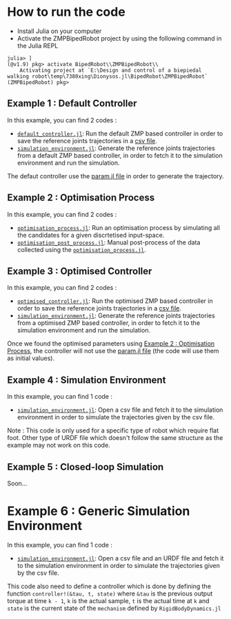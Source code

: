 # How to run the code 

* Install Julia on your computer
* Activate the ZMPBipedRobot project by using the following command in the Julia REPL 

```
julia> ] 
(@v1.9) pkg> activate BipedRobot\\ZMPBipedRobot\\
    Activating project at `E:\Design and control of a biepiedal walking robot\temp\7380xing\Dionysos.jl\BipedRobot\ZMPBipedRobot`
(ZMPBipedRobot) pkg> 
```

## Example 1 : Default Controller 
In this example, you can find 2 codes : 

*  [`default_controller.jl`](1.%20Default%20Controller/default_controller.jl): Run the default ZMP based controller in order to save the reference joints trajectories in a [csv file](../docs/1.%20Default%20Controller/walkingPattern_ref.csv).
*  [`simulation_environment.jl`](1.%20Default%20Controller/simulation_controller.jl): Generate the reference joints trajectories from a default ZMP based controller, in order to fetch it to the simulation environment and run the simulation. 

The defaut controller use the [param.jl file](/../deps/param.jl) in order to generate the trajectory. 

## Example 2 : Optimisation Process 
In this example, you can find 2 codes : 

*  [`optimisation_process.jl`](2.%20Optimisation%20process/optimisation_process.jl): Run an optimisation process by simulating all the candidates for a given discrtetised input-space. 
*  [`optimisation_post_process.jl`](2.%20Optimisation%20process/optimisation_post_process.jl): Manual post-process of the data collected using the [`optimisation_process.jl`](2.%20Optimisation%20process/optimisation_process.jl). 

## Example 3 : Optimised Controller 
In this example, you can find 2 codes : 

*  [`optimised_controller.jl`](3.%20Optimised%20Controller/optimised_controller.jl): Run the optimised ZMP based controller in order to save the reference joints trajectories in a [csv file](/../docs/3.%20Optimised%20Controller/walkingPattern_ref_slow.csv).
*  [`simulation_environment.jl`](3.%20Optimised%20Controller/simulation_controller.jl): Generate the reference joints trajectories from a optimised ZMP based controller, in order to fetch it to the simulation environment and run the simulation. 

Once we found the optimised parameters using [Example 2 : Optimisation Process](2.%20Optimisation%20process/), the controller will not use the [param.jl file](../deps/param.jl) (the code will use them as initial values). 

## Example 4 : Simulation Environment 
In this example, you can find 1 code : 

*  [`simulation_environment.jl`](4.%20Simulation%20Environment/simulation_environment.jl): Open a csv file and fetch it to the simulation environment in order to simulate the trajectories given by the csv file. 

Note : This code is only used for a specific type of robot which require flat foot. Other type of URDF file which doesn't follow the same structure as the example may not work on this code. 

## Example 5 : Closed-loop Simulation 
Soon... 

# Example 6 : Generic Simulation Environment 

In this example, you can find 1 code : 

*  [`simulation_environment.jl`](6.%20Generic%20Simulation%20Environment/simulation_environment.jl): Open a csv file and an URDF file and fetch it to the simulation environment in order to simulate the trajectories given by the csv file. 

This code also need to define a controller which is done by defining the function `controller!(&tau, t, state)` where `&tau` is the previous output torque at time `k - 1`, `k` is the actual sample, `t` is the actual time at `k` and `state` is the current state of the `mechanism` defined by `RigidBodyDynamics.jl`   
 